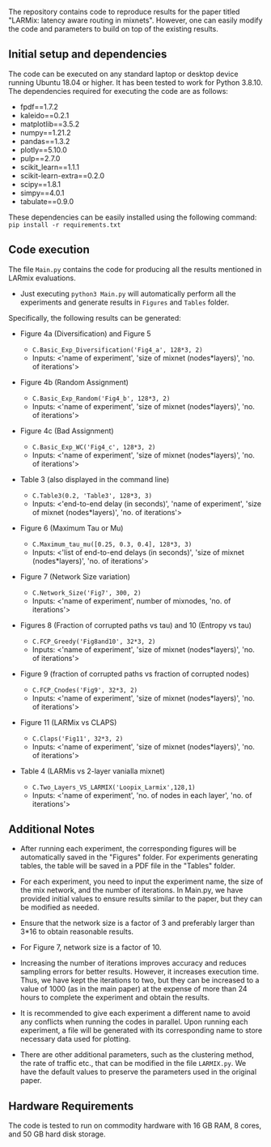 The repository contains code to reproduce results for the paper titled "LARMix: latency aware routing in mixnets". However, one can easily modify the code and parameters to build on top of the existing results.

## Initial setup and dependencies
The code can be executed on any standard laptop or desktop device running Ubuntu 18.04 or higher. It has been tested to work for Python 3.8.10. The dependencies required for executing the code are as follows:

- fpdf==1.7.2
- kaleido==0.2.1
- matplotlib==3.5.2
- numpy==1.21.2
- pandas==1.3.2
- plotly==5.10.0
- pulp==2.7.0
- scikit_learn==1.1.1
- scikit-learn-extra==0.2.0
- scipy==1.8.1
- simpy==4.0.1
- tabulate==0.9.0

These dependencies can be easily installed using the following command:
`pip install -r requirements.txt`

## Code execution
The file `Main.py` contains the code for producing all the results mentioned in LARmix evaluations.

- Just executing `python3 Main.py` will automatically perform all the experiments and generate results in `Figures` and `Tables` folder. 

Specifically, the following results can be generated:

- Figure 4a (Diversification) and Figure 5
  - `C.Basic_Exp_Diversification('Fig4_a', 128*3, 2)`
  - Inputs: <'name of experiment', 'size of mixnet (nodes*layers)', 'no. of iterations'>

- Figure 4b (Random Assignment)
  - `C.Basic_Exp_Random('Fig4_b', 128*3, 2)`
  - Inputs: <'name of experiment', 'size of mixnet (nodes*layers)', 'no. of iterations'> 

- Figure 4c (Bad Assignment)
  - `C.Basic_Exp_WC('Fig4_c', 128*3, 2)`
  - Inputs: <'name of experiment', 'size of mixnet (nodes*layers)', 'no. of iterations'>

- Table 3 (also displayed in the command line)
  - `C.Table3(0.2, 'Table3', 128*3, 3)`
  - Inputs: <'end-to-end delay (in seconds)', 'name of experiment', 'size of mixnet (nodes*layers)', 'no. of iterations'>

- Figure 6 (Maximum Tau or Mu)
  - `C.Maximum_tau_mu([0.25, 0.3, 0.4], 128*3, 3)`
  - Inputs: <'list of end-to-end delays (in seconds)', 'size of mixnet (nodes*layers)', 'no. of iterations'>

- Figure 7 (Network Size variation)
  - `C.Network_Size('Fig7', 300, 2)`
  - Inputs: <'name of experiment', number of mixnodes, 'no. of iterations'>

- Figures 8 (Fraction of corrupted paths vs tau) and 10 (Entropy vs tau)
  - `C.FCP_Greedy('Fig8and10', 32*3, 2)`
  - Inputs: <'name of experiment', 'size of mixnet (nodes*layers)', 'no. of iterations'>

- Figure 9 (fraction of corrupted paths vs fraction of corrupted nodes)
  - `C.FCP_Cnodes('Fig9', 32*3, 2)`
  - Inputs: <'name of experiment', 'size of mixnet (nodes*layers)', 'no. of iterations'>

- Figure 11 (LARMix vs CLAPS)
  - `C.Claps('Fig11', 32*3, 2)`
  - Inputs: <'name of experiment', 'size of mixnet (nodes*layers)', 'no. of iterations'>
 
- Table 4 (LARMis vs 2-layer vanialla mixnet)
  - `C.Two_Layers_VS_LARMIX('Loopix_Larmix',128,1)`
  -  Inputs: <'name of experiment', 'no. of nodes in each layer', 'no. of iterations'>

## Additional Notes

- After running each experiment, the corresponding figures will be automatically saved in the "Figures" folder. For experiments generating tables, the table will be saved in a PDF file in the "Tables" folder.

- For each experiment, you need to input the experiment name, the size of the mix network, and the number of iterations. In Main.py, we have provided initial values to ensure results similar to the paper, but they can be modified as needed. 

- Ensure that the network size is a factor of 3 and preferably larger than 3*16 to obtain reasonable results. 

- For Figure 7, network size is a factor of 10. 

- Increasing the number of iterations improves accuracy and reduces sampling errors for better results. However, it increases execution time. Thus, we have kept the iterations to two, but they can be increased to a value of 1000 (as in the main paper) at the expense of more than 24 hours to complete the experiment and obtain the results.

- It is recommended to give each experiment a different name to avoid any conflicts when running the codes in parallel. Upon running each experiment, a file will be generated with its corresponding name to store necessary data used for plotting.

- There are other additional parameters, such as the clustering method, the rate of traffic etc., that can be modified in the file `LARMIX.py`. We have the default values to preserve the parameters used in the original paper.

## Hardware Requirements
The code is tested to run on commodity hardware with 16 GB RAM, 8 cores, and 50 GB hard disk storage.

